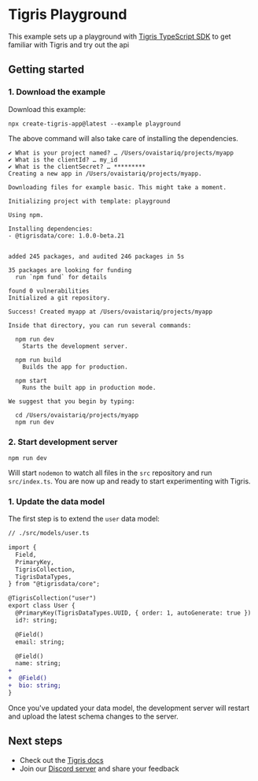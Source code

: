 # Tigris Playground

This example sets up a playground with [Tigris TypeScript SDK](https://docs.tigrisdata.com/typescript/)
to get familiar with Tigris and try out the api

## Getting started

### 1. Download the example

Download this example:

```
npx create-tigris-app@latest --example playground
```

The above command will also take care of installing the dependencies.

```shell
✔ What is your project named? … /Users/ovaistariq/projects/myapp
✔ What is the clientId? … my_id
✔ What is the clientSecret? … *********
Creating a new app in /Users/ovaistariq/projects/myapp.

Downloading files for example basic. This might take a moment.

Initializing project with template: playground

Using npm.

Installing dependencies:
- @tigrisdata/core: 1.0.0-beta.21


added 245 packages, and audited 246 packages in 5s

35 packages are looking for funding
  run `npm fund` for details

found 0 vulnerabilities
Initialized a git repository.

Success! Created myapp at /Users/ovaistariq/projects/myapp

Inside that directory, you can run several commands:

  npm run dev
    Starts the development server.

  npm run build
    Builds the app for production.

  npm start
    Runs the built app in production mode.

We suggest that you begin by typing:

  cd /Users/ovaistariq/projects/myapp
  npm run dev
```

### 2. Start development server

```
npm run dev
```

Will start `nodemon` to watch all files in the `src` repository and run `src/index.ts`.
You are now up and ready to start experimenting with Tigris.

### 1. Update the data model

The first step is to extend the `user` data model:

```diff
// ./src/models/user.ts

import {
  Field,
  PrimaryKey,
  TigrisCollection,
  TigrisDataTypes,
} from "@tigrisdata/core";

@TigrisCollection("user")
export class User {
  @PrimaryKey(TigrisDataTypes.UUID, { order: 1, autoGenerate: true })
  id?: string;

  @Field()
  email: string;

  @Field()
  name: string;
+
+  @Field()
+  bio: string;
}
```

Once you've updated your data model, the development server will restart and upload
the latest schema changes to the server.

## Next steps

- Check out the [Tigris docs](https://docs.tigrisdata.com/)
- Join our [Discord server](http://discord.tigrisdata.com/) and share your
  feedback
